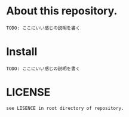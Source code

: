 # About this repository.
	TODO: ここにいい感じの説明を書く

# Install
	TODO: ここにいい感じの説明を書く

# LICENSE
	see LISENCE in root directory of repository.
